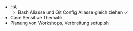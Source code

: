 - HA
  - Bash Aliasse und Git Config Aliasse gleich ziehen &#x2713;
- Case Sensitive Thematik
- Planung von Workshops, Verbreitung setup.sh
    
